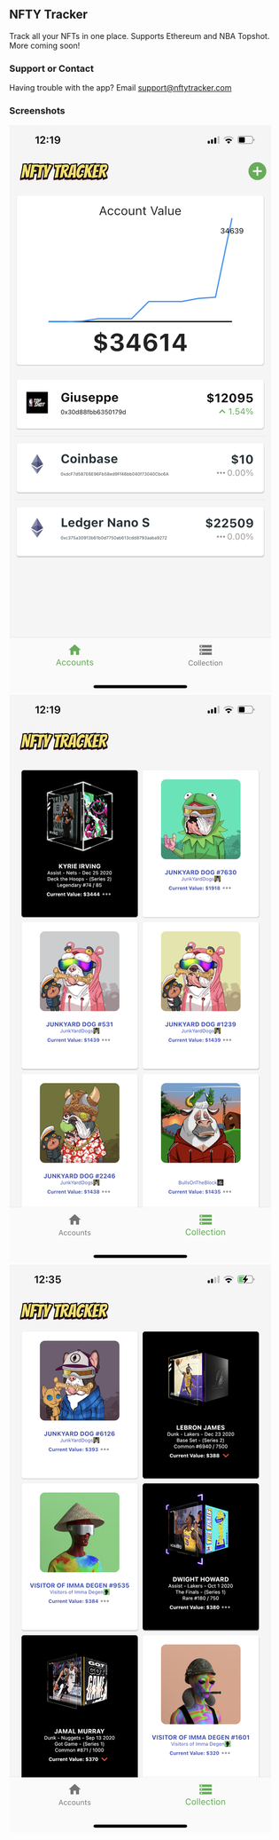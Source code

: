 ## NFTY Tracker

Track all your NFTs in one place. 
Supports Ethereum and NBA Topshot. 
More coming soon!

### Support or Contact

Having trouble with the app? Email support@nftytracker.com

### Screenshots

![Screenshot1](https://github.com/gstram/NFTYTrackerSupport/blob/gh-pages/Images/Image1.png)
![Screenshot1](https://github.com/gstram/NFTYTrackerSupport/blob/gh-pages/Images/Image2.png)
![Screenshot1](https://github.com/gstram/NFTYTrackerSupport/blob/gh-pages/Images/Image3.png)

